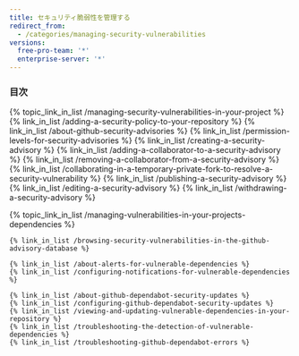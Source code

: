 ```yaml
---
title: セキュリティ脆弱性を管理する
redirect_from:
  - /categories/managing-security-vulnerabilities
versions:
  free-pro-team: '*'
  enterprise-server: '*'
---
```



### 目次

<!-- if currentVersion == "free-pro-team@latest" -->
{% topic_link_in_list /managing-security-vulnerabilities-in-your-project %}
    {% link_in_list /adding-a-security-policy-to-your-repository %}
    {% link_in_list /about-github-security-advisories %}
    {% link_in_list /permission-levels-for-security-advisories %}
    {% link_in_list /creating-a-security-advisory %}
    {% link_in_list /adding-a-collaborator-to-a-security-advisory %}
    {% link_in_list /removing-a-collaborator-from-a-security-advisory %}
    {% link_in_list /collaborating-in-a-temporary-private-fork-to-resolve-a-security-vulnerability %}
    {% link_in_list /publishing-a-security-advisory %}
    {% link_in_list /editing-a-security-advisory %}
    {% link_in_list /withdrawing-a-security-advisory %}
<!-- endif -->
{% topic_link_in_list /managing-vulnerabilities-in-your-projects-dependencies %}
<!-- if currentVersion == "free-pro-team@latest" -->
    {% link_in_list /browsing-security-vulnerabilities-in-the-github-advisory-database %}
<!-- endif -->
    {% link_in_list /about-alerts-for-vulnerable-dependencies %}
    {% link_in_list /configuring-notifications-for-vulnerable-dependencies %}
<!-- if currentVersion == "free-pro-team@latest" -->
    {% link_in_list /about-github-dependabot-security-updates %}
    {% link_in_list /configuring-github-dependabot-security-updates %}
    {% link_in_list /viewing-and-updating-vulnerable-dependencies-in-your-repository %}
    {% link_in_list /troubleshooting-the-detection-of-vulnerable-dependencies %}
    {% link_in_list /troubleshooting-github-dependabot-errors %}
<!-- endif -->
